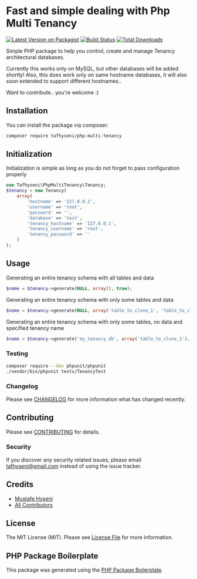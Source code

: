 # Fast and simple dealing with Php Multi Tenancy

[![Latest Version on Packagist](https://img.shields.io/packagist/v/tafhyseni/php-multi-tenancy.svg?style=flat-square)](https://packagist.org/packages/tafhyseni/php-multi-tenancy)
[![Build Status](https://img.shields.io/travis/tafhyseni/php-multi-tenancy/master.svg?style=flat-square)](https://travis-ci.org/tafhyseni/php-multi-tenancy)
[![Total Downloads](https://img.shields.io/packagist/dt/tafhyseni/php-multi-tenancy.svg?style=flat-square)](https://packagist.org/packages/tafhyseni/php-multi-tenancy)

Simple PHP package to help you control, create and manage Tenancy architectural databases. 

Currently this works only on MySQL, but other databases will be added shortly! 
Also, this does work only on same hostname databases, it will also soon extended to support different hostnames..

Want to contribute.. you're welcome :)

## Installation

You can install the package via composer:

```bash
composer require tafhyseni/php-multi-tenancy
```

## Initialization
Initialization is simple as long as you do not forget to pass configuration properly

``` php
use Tafhyseni\PhpMultiTenancy\Tenancy;
$tenancy = new Tenancy(
    array(
        'hostname' => '127.0.0.1',
        'username' => 'root',
        'password' => '',
        'database' => 'test',
        'tenancy_hostname' => '127.0.0.1',
        'tenancy_username' => 'root',
        'tenancy_password' => ''
    )
);
```

## Usage
Generating an entire tenancy schema with all tables and data

``` php
$name = $tenancy->generate(NULL, array(), true);
```

Generating an entire tenancy schema with only some tables and data 

``` php
$name = $tenancy->generate(NULL, array('table_to_clone_1', 'table_to_clone_2'), true);
```

Generating an entire tenancy schema with only some tables, no data and specified tenancy name 

``` php
$name = $tenancy->generate('my_tenancy_db', array('table_to_clone_1'), data);

```
### Testing

``` bash
composer require --dev phpunit/phpunit
./vendor/bin/phpunit tests/TenancyTest
```

### Changelog

Please see [CHANGELOG](CHANGELOG.md) for more information what has changed recently.

## Contributing

Please see [CONTRIBUTING](CONTRIBUTING.md) for details.

### Security

If you discover any security related issues, please email tafhyseni@gmail.com instead of using the issue tracker.

## Credits

- [Mustafe Hyseni](https://github.com/tafhyseni)
- [All Contributors](../../contributors)

## License

The MIT License (MIT). Please see [License File](LICENSE.md) for more information.

## PHP Package Boilerplate

This package was generated using the [PHP Package Boilerplate](https://laravelpackageboilerplate.com).
